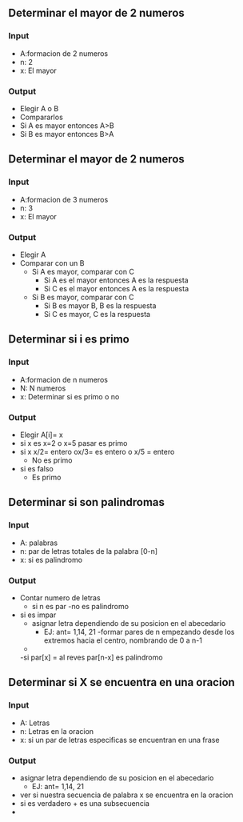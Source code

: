 ## Determinar el mayor de 2 numeros
### Input
- A:formacion de 2 numeros
- n: 2
- x: El mayor
### Output
- Elegir A o B
- Compararlos
- Si A es mayor entonces A>B
- Si B es mayor entonces B>A

## Determinar el mayor de 2 numeros
### Input
- A:formacion de 3 numeros
- n: 3
- x: El mayor
### Output
- Elegir A
- Comparar con un B
  - Si A es mayor,  comparar con C
    - Si A es el mayor entonces A es la respuesta
    - Si C es el mayor entonces A es la respuesta
  - Si B es mayor, comparar con C
    - Si B es mayor B, B es la respuesta
    - Si C es mayor, C es la respuesta
## Determinar si i es primo
### Input
- A:formacion de n numeros
- N: N numeros
- x: Determinar si es primo o no
### Output
- Elegir A[i]= x
- si x es x=2 o x=5 pasar es primo
- si x x/2= entero ox/3= es entero o x/5 = entero 
  - No es primo
 - si es falso
   - Es primo
## Determinar si son palindromas
### Input
- A: palabras
- n: par de letras totales de la palabra [0-n]
- x: si es palindromo
### Output
- Contar  numero de letras
  - si n es par
    -no es palindromo
- si es impar
  - asignar letra dependiendo de su posicion en el abecedario
    - EJ: ant= 1,14, 21
  -formar pares de n empezando desde los extremos hacia el centro, nombrando de 0 a n-1
   - 
   -si par[x] = al reves par[n-x] es palindromo
## Determinar si X se encuentra en una oracion
### Input
- A: Letras
- n: Letras en la oracion
- x: si un par de letras especificas se encuentran en una frase
### Output
- asignar letra dependiendo de su posicion en el abecedario
  - EJ: ant= 1,14, 21
- ver si nuestra secuencia de palabra x se encuentra en la oracion
- si es verdadero + es una subsecuencia
-
